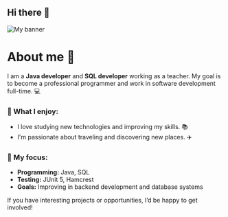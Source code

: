 ## Hi there 👋

![My banner](https://github.com/JirCer/My_pictures/blob/master/src/main/java/Pictures/my_designe.jpg)

# About me 👋 

I am a **Java developer** and **SQL developer** working as a teacher. 
My goal is to become a professional programmer and work in software development full-time. 💻 

### 🧠 What I enjoy:
- I love studying new technologies and improving my skills. 📚 
- I'm passionate about traveling and discovering new places. ✈️ 

### 🌟 My focus:
- **Programming:** Java, SQL 
- **Testing:** JUnit 5, Hamcrest
- **Goals:** Improving in backend development and database systems 

If you have interesting projects or opportunities, I’d be happy to get involved! 

